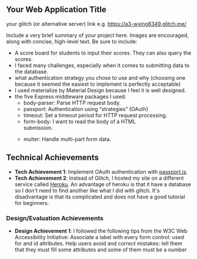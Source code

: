 
## Your Web Application Title

your glitch (or alternative server) link e.g. https://a3-wying8349.glitch.me/

Include a very brief summary of your project here. Images are encouraged, along with concise, high-level text. Be sure to include:

- A score board for students to input their scores. They can also query the scores. 
- I faced many challenges, especially when it comes to submitting data to the database.
- what authentication strategy you chose to use and why (choosing one because it seemed the easiest to implement is perfectly acceptable)
- I used materialize by Material Design because I feel it is well designed.
- the five Express middleware packages I used:
  - body-parser: Parse HTTP request body.
  - passport: Authentication using “strategies” (OAuth)
  - timeout: Set a timeout period for HTTP request processing.
  - form-body: I want to read the body of a HTML <form> submission.
  - multer: Handle multi-part form data.
  
## Technical Achievements
- **Tech Achievement 1**: Implement OAuth authentication with [passport.js](http://www.passportjs.org/). 
- **Tech Achievement 2**: Instead of Glitch, I hosted my site on a different service called [Heroku](https://arcane-beach-00606.herokuapp.com/). An advantage of heroku is that it have a database so I don't need to find another like what I did with glitch. It's disadvantage is that its complicated and does not have a good tutorial for beginners. 


### Design/Evaluation Achievements
- **Design Achievement 1**: I followed the following tips from the W3C Web Accessibility Initiative:
Associate a label with every form control: used for and id attributes. 
Help users avoid and correct mistakes: tell them that they must fill some attributes and some of them must be a number
